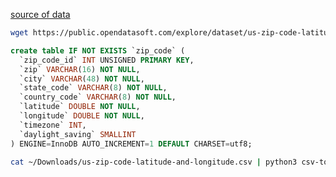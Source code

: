 [source of data](https://public.opendatasoft.com/explore/dataset/us-zip-code-latitude-and-longitude/export/)
```sh
wget https://public.opendatasoft.com/explore/dataset/us-zip-code-latitude-and-longitude/download/?format=csv&timezone=Europe/Berlin&lang=en&use_labels_for_header=true&csv_separator=%3B
```


```sql
create table IF NOT EXISTS `zip_code` (
  `zip_code_id` INT UNSIGNED PRIMARY KEY,  
  `zip` VARCHAR(16) NOT NULL,
  `city` VARCHAR(48) NOT NULL,
  `state_code` VARCHAR(8) NOT NULL,
  `country_code` VARCHAR(8) NOT NULL,
  `latitude` DOUBLE NOT NULL,
  `longitude` DOUBLE NOT NULL,
  `timezone` INT,
  `daylight_saving` SMALLINT 
) ENGINE=InnoDB AUTO_INCREMENT=1 DEFAULT CHARSET=utf8;

```


```sh
cat ~/Downloads/us-zip-code-latitude-and-longitude.csv | python3 csv-to-sql.py > out.sql
```

